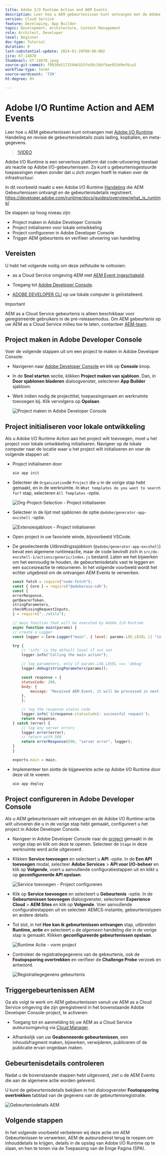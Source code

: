 ```yaml
---
title: Adobe I/O Runtime Action and AEM Events
description: Leer hoe u AEM gebeurtenissen kunt ontvangen met de Adobe I/O Runtime-actie en bekijk de gebeurtenisdetails zoals payload, headers en metagegevens.
version: Cloud Service
feature: Developing, App Builder
topic: Development, Architecture, Content Management
role: Architect, Developer
level: Beginner
doc-type: Tutorial
duration: 0
last-substantial-update: 2024-01-29T00:00:00Z
jira: KT-14878
thumbnail: KT-14878.jpeg
source-git-commit: f0930e517254b6353fe50c3bbf9ae915d9ef6ca3
workflow-type: tm+mt
source-wordcount: '729'
ht-degree: 0%

---
```



# Adobe I/O Runtime Action and AEM Events

Leer hoe u AEM gebeurtenissen kunt ontvangen met [Adobe I/O Runtime](https://developer.adobe.com/runtime/docs/guides/overview/what_is_runtime/) Handeling en revisie de gebeurtenisdetails zoals lading, kopballen, en meta-gegevens.

>[!VIDEO](https://video.tv.adobe.com/v/3427053?quality=12&learn=on)

Adobe I/O Runtime is een serverloos platform dat code-uitvoering toestaat als reactie op Adobe I/O-gebeurtenissen. Zo kunt u gebeurtenisgestuurde toepassingen maken zonder dat u zich zorgen hoeft te maken over de infrastructuur.

In dit voorbeeld maakt u een Adobe I/O Runtime [Handeling](https://developer.adobe.com/runtime/docs/guides/using/creating_actions/) die AEM Gebeurtenissen ontvangt en de gebeurtenisdetails registreert.
https://developer.adobe.com/runtime/docs/guides/overview/what_is_runtime/

De stappen op hoog niveau zijn:

- Project maken in Adobe Developer Console
- Project initialiseren voor lokale ontwikkeling
- Project configureren in Adobe Developer Console
- Trigger AEM gebeurtenis en verifieer uitvoering van handeling

## Vereisten

U hebt het volgende nodig om deze zelfstudie te voltooien:

- as a Cloud Service omgeving AEM met [AEM Event ingeschakeld](https://developer.adobe.com/experience-cloud/experience-manager-apis/guides/events/#enable-aem-events-on-your-aem-cloud-service-environment).

- Toegang tot [Adobe Developer Console](https://developer.adobe.com/developer-console/docs/guides/getting-started/).

- [ADOBE DEVELOPER CLI](https://developer.adobe.com/runtime/docs/guides/tools/cli_install/) op uw lokale computer is geïnstalleerd.

>[!IMPORTANT]
>
>AEM as a Cloud Service gebeurtenis is alleen beschikbaar voor geregistreerde gebruikers in de pre-releasemodus. Om AEM gebeurtenis op uw AEM as a Cloud Service milieu toe te laten, contacteer [AEM-team](mailto:grp-aem-events@adobe.com).

## Project maken in Adobe Developer Console

Voer de volgende stappen uit om een project te maken in Adobe Developer Console:

- Navigeren naar [Adobe Developer Console](https://developer.adobe.com/) en klik op **Console** knop.

- In de **Snel starten** sectie, klikken **Project maken van sjabloon**. Dan, in **Door sjablonen bladeren** dialoogvenster, selecteren **App Builder** sjabloon.

- Werk indien nodig de projecttitel, toepassingsnaam en werkruimte toevoegen bij. Klik vervolgens op **Opslaan**.

  ![Project maken in Adobe Developer Console](../assets/examples/runtime-action/create-project.png)


## Project initialiseren voor lokale ontwikkeling

Als u Adobe I/O Runtime Action aan het project wilt toevoegen, moet u het project voor lokale ontwikkeling initialiseren. Navigeer op de lokale computer naar de locatie waar u het project wilt initialiseren en voer de volgende stappen uit:

- Project initialiseren door

  ```bash
  aio app init
  ```

- Selecteer de `Organization`de `Project` die u in de vorige stap hebt gemaakt, en in de werkruimte. In `What templates do you want to search for?` stap, selecteren `All Templates` -optie.

  ![Org-Project-Selection - Project initialiseren](../assets/examples/runtime-action/all-templates.png)

- Selecteer in de lijst met sjablonen de optie `@adobe/generator-app-excshell` -optie.

  ![Extensiesjabloon - Project initialiseren](../assets/examples/runtime-action/extensibility-template.png)

- Open project in uw favoriete winde, bijvoorbeeld VSCode.

- De geselecteerde _Uitbreidingssjabloon_ (`@adobe/generator-app-excshell`) bevat een algemene runtimeactie, maar de code bevindt zich in `src/dx-excshell-1/actions/generic/index.js` bestand. Laten we het bijwerken om het eenvoudig te houden, de gebeurtenisdetails vast te leggen en een succesreactie te retourneren. In het volgende voorbeeld wordt het echter uitgebreid om de ontvangen AEM Events te verwerken.

  ```javascript
  const fetch = require("node-fetch");
  const { Core } = require("@adobe/aio-sdk");
  const {
  errorResponse,
  getBearerToken,
  stringParameters,
  checkMissingRequestInputs,
  } = require("../utils");
  
  // main function that will be executed by Adobe I/O Runtime
  async function main(params) {
  // create a Logger
  const logger = Core.Logger("main", { level: params.LOG_LEVEL || "info" });
  
  try {
      // 'info' is the default level if not set
      logger.info("Calling the main action");
  
      // log parameters, only if params.LOG_LEVEL === 'debug'
      logger.debug(stringParameters(params));
  
      const response = {
      statusCode: 200,
      body: {
          message: "Received AEM Event, it will be processed in next example",
      },
      };
  
      // log the response status code
      logger.info(`${response.statusCode}: successful request`);
      return response;
  } catch (error) {
      // log any server errors
      logger.error(error);
      // return with 500
      return errorResponse(500, "server error", logger);
  }
  }
  
  exports.main = main;
  ```

- Implementeer ten slotte de bijgewerkte actie op Adobe I/O Runtime door deze uit te voeren.

  ```bash
  aio app deploy
  ```

## Project configureren in Adobe Developer Console

Als u AEM gebeurtenissen wilt ontvangen en de Adobe I/O Runtime-actie wilt uitvoeren die u in de vorige stap hebt gemaakt, configureert u het project in Adobe Developer Console.

- Navigeer in Adobe Developer Console naar de [project](https://developer.adobe.com/console/projects) gemaakt in de vorige stap en klik om deze te openen. Selecteer de `Stage` in deze werkruimte werd actie uitgevoerd .

- Klikken **Service toevoegen** en selecteert u **API** -optie. In de **Een API toevoegen** modal, selecteer **Adobe Services** > **API voor I/O-beheer** en klik op **Volgende**, voert u aanvullende configuratiestappen uit en klikt u op **geconfigureerde API opslaan**.

  ![Service toevoegen - Project configureren](../assets/examples/runtime-action/add-io-management-api.png)

- Klik op **Service toevoegen** en selecteert u **Gebeurtenis** -optie. In de **Gebeurtenissen toevoegen** dialoogvenster, selecteren **Experience Cloud** > **AEM Sites** en klik op **Volgende**. Voer aanvullende configuratiestappen uit en selecteer AEMCS-instantie, gebeurtenistypen en andere details.

- Tot slot, in het **Hoe kan ik gebeurtenissen ontvangen** stap, uitbreiden **Runtime, actie** en selecteert u de _algemeen_ handeling die in de vorige stap is gemaakt. Klikken **geconfigureerde gebeurtenissen opslaan**.

  ![Runtime Actie - vorm project ](../assets/examples/runtime-action/select-runtime-action.png)

- Controleer de registratiegegevens van de gebeurtenis, ook de **Foutopsporing overtrekken** en verifieer de **Challenge Probe** verzoek en antwoord.

  ![Registratiegegevens gebeurtenis](../assets/examples/runtime-action/debug-tracing-challenge-probe.png)


## Triggergebeurtenissen AEM

Ga als volgt te werk om AEM gebeurtenissen vanuit uw AEM as a Cloud Service omgeving die zijn geregistreerd in het bovenstaande Adobe Developer Console-project, te activeren:

- Toegang tot en aanmelding bij uw AEM as a Cloud Service auteursomgeving via [Cloud Manager](https://my.cloudmanager.adobe.com/).

- Afhankelijk van uw **Geabonneerde gebeurtenissen**, een inhoudsfragment maken, bijwerken, verwijderen, publiceren of de publicatie ervan ongedaan maken.

## Gebeurtenisdetails controleren

Nadat u de bovenstaande stappen hebt uitgevoerd, ziet u de AEM Events die aan de algemene actie worden geleverd.

U kunt de gebeurtenisdetails bekijken in het dialoogvenster **Foutopsporing overtrekken** tabblad van de gegevens van de gebeurtenisregistratie.

![Gebeurtenisdetails AEM](../assets/examples/runtime-action/aem-event-details.png)


## Volgende stappen

In het volgende voorbeeld verbeteren wij deze actie om AEM Gebeurtenissen te verwerken, AEM de auteursdienst terug te roepen om inhouddetails te krijgen, details in de opslag van Adobe I/O Runtime op te slaan, en hen te tonen via de Toepassing van de Enige Pagina (SPA).

